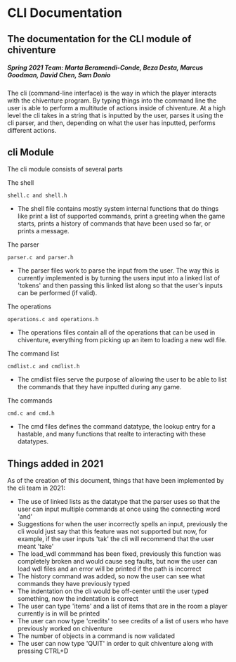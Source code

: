# CLI Documentation
## The documentation for the CLI module of chiventure
##### Spring 2021 Team: Marta Beramendi-Conde, Beza Desta, Marcus Goodman, David Chen, Sam Donio

The cli (command-line interface) is the way in which the player interacts with the chiventure program. By typing things into the command line the user is able to perform a multitude of actions inside of chiventure. At a high level the cli takes in a string that is inputted by the user, parses it using the cli parser, and then, depending on what the user has inputted, performs different actions. 

## cli Module
The cli module consists of several parts

The shell

    shell.c and shell.h
+ The shell file contains mostly system internal functions that do things like print a list of supported commands, print a greeting when the game starts, prints a history of commands that have been used so far, or prints a message.

The parser

    parser.c and parser.h
+ The parser files work to parse the input from the user. The way this is currently implemented is by turning the users input into a linked list of 'tokens' and then passing this linked list along so that the user's inputs can be performed (if valid).

The operations

    operations.c and operations.h
+ The operations files contain all of the operations that can be used in chiventure, everything from picking up an item to loading a new wdl file.

The command list

    cmdlist.c and cmdlist.h
+ The cmdlist files serve the purpose of allowing the user to be able to list the commands that they have inputted during any game.

The commands

    cmd.c and cmd.h
+ The cmd files defines the command datatype, the lookup entry for a hastable, and many functions that realte to interacting with these datatypes.

## Things added in 2021
As of the creation of this document, things that have been implemented by the cli team in 2021:
- The use of linked lists as the datatype that the parser uses so that the user can input multiple commands at once using the connecting word 'and'
- Suggestions for when the user incorrectly spells an input, previously the cli would just say that this feature was not supported but now, for example, if the user inputs 'tak' the cli will recommend that the user meant 'take'
- The load_wdl commmand has been fixed, previously this function was completely broken and would cause seg faults, but now the user can load wdl files and an error will be printed if the path is incorrect
- The history command was added, so now the user can see what commands they have previously typed
- The indentation on the cli would be off-center until the user typed something, now the indentation is correct
- The user can type 'items' and a list of items that are in the room a player currently is in will be printed
- The user can now type 'credits' to see credits of a list of users who have previously worked on chiventure
- The number of objects in a command is now validated
- The user can now type 'QUIT' in order to quit chiventure along with pressing CTRL+D
